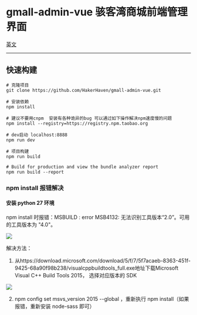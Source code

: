 # gmall-admin-vue 骇客湾商城前端管理界面

[英文](README.md)

---

## 快速构建

```shell
# 克隆项目
git clone https://github.com/HakerHaven/gmall-admin-vue.git

# 安装依赖
npm install

# 建议不要用cnpm  安装有各种诡异的bug 可以通过如下操作解决npm速度慢的问题
npm install --registry=https://registry.npm.taobao.org

# dev启动 localhost:8888
npm run dev

# 项目构建
npm run build

# Build for production and view the bundle analyzer report
npm run build --report
```

### npm install 报错解决

#### 安装 python 27 环境

npm install 时报错：MSBUILD : error MSB4132: 无法识别工具版本“2.0”。可用的工具版本为 "4.0"。

![](https://img-blog.csdnimg.cn/20191015151701637.png)

解决方法：

1. 从https://download.microsoft.com/download/5/f/7/5f7acaeb-8363-451f-9425-68a90f98b238/visualcppbuildtools_full.exe地址下载Microsoft Visual C++ Build Tools 2015， 选择对应版本的 SDK

![](https://img-blog.csdnimg.cn/20191015151859416.png)

2. npm config set msvs_version 2015 --global ，重新执行 npm install（如果报错，重新安装 node-sass 即可）

